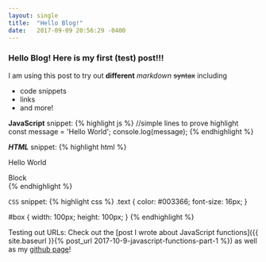 ```yaml
---
layout: single
title:  "Hello Blog!"
date:   2017-09-09 20:56:29 -0400
---
```


### Hello Blog!  Here is my first (test) post!!!  

I am using this post to try out **different** _markdown_ ~~syntax~~ including
- code snippets
- links
- and more!

**JavaScript** snippet:
{% highlight js %}
//simple lines to prove highlight
const message = 'Hello World';
console.log(message);
{% endhighlight %}

**_HTML_** snippet:
{% highlight html %}
<html>
  <head>
    <title>HTML syntax</title>
  </head>
  <body>
    <p class="text">Hello World</p>
    <div id="box">Block</div>
  </body>
<html>
{% endhighlight %}

``CSS`` snippet:
{% highlight css %}
.text {
  color: #003366;
  font-size: 16px;
}

#box {
  width: 100px;
  height: 100px;
}
{% endhighlight %}

Testing out URLs:
Check out the [post I wrote about JavaScript functions]({{ site.baseurl }}{% post_url 2017-10-9-javascript-functions-part-1 %}) as well as my [github page][github]!

[github]: https://github.com/ajahne
